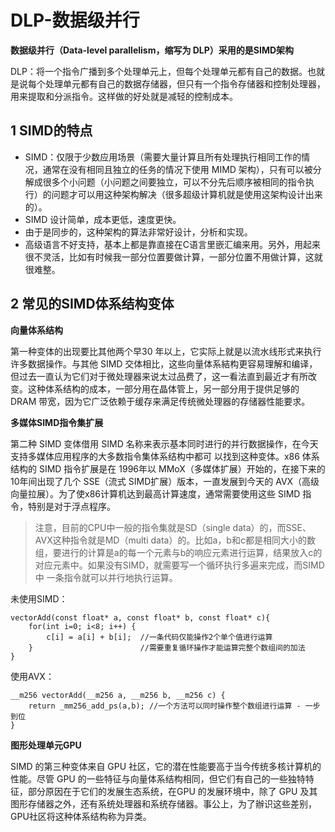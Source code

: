 ﻿# DLP-数据级并行

**数据级并行（Data-level parallelism，缩写为 DLP）采用的是SIMD架构**

DLP：将一个指令广播到多个处理单元上，但每个处理单元都有自己的数据。也就是说每个处理单元都有自己的数据存储器，但只有一个指令存储器和控制处理器，用来提取和分派指令。这样做的好处就是减轻的控制成本。

## 1 SIMD的特点 ##

* SIMD：仅限于少数应用场景（需要大量计算且所有处理执行相同工作的情况，通常在没有相同且独立的任务的情况下使用 MIMD 架构），只有可以被分解成很多个小问题（小问题之间要独立，可以不分先后顺序被相同的指令执行）的问题才可以用这种架构解决（很多超级计算机就是使用这架构设计出来的）。
* SIMD 设计简单，成本更低，速度更快。
* 由于是同步的，这种架构的算法非常好设计，分析和实现。
* 高级语言不好支持，基本上都是靠直接在C语言里嵌汇编来用。另外，用起来很不灵活，比如有时候我一部分位置要做计算，一部分位置不用做计算，这就很难整。

## 2 常见的SIMD体系结构变体 ##

**向量体系结构**

第一种变体的出现要比其他两个早30 年以上，它实际上就是以流水线形式来执行许多数据操作。与其他 SIMD 交体相比，这些向量体系結构更容易理解和编译，但过去一直认为它们对于微处理器来说太过品费了，这一看法直到最近才有所改变。这种体系结构的成本，一部分用在晶体管上，另一部分用于提供足够的 DRAM 带宽，因为它广泛依赖于缓存来满足传统微处理器的存储器性能要求。

**多媒体SIMD指令集扩展**

第二种 SIMD 变体借用 SIMD 名称来表示基本同时进行的并行数据操作，在今天支持多媒体应用程序的大多数指令集体系结构中都可 以找到这种变体。x86 体系结构的 SIMD 指令扩展是在 1996年以 MMoX（多媒体扩展）开始的，在接下来的 10年间出现了几个 SSE（流式 SIMD扩展）版本，一直发展到今天的 AVX（高级向量拉展）。为了使x86计算机达到最高计算速度，通常需要使用这些 SIMD 指令，特别是对于浮点程序。

> 注意，目前的CPU中一般的指令集就是SD（single data）的，而SSE、AVX这种指令就是MD（multi data）的。比如a，b和c都是相同大小的数组，要进行的计算是a的每一个元素与b的响应元素进行运算，结果放入c的对应元素中。如果没有SIMD，就需要写一个循环执行多遍来完成，而SIMD中 一条指令就可以并行地执行运算。

未使用SIMD：

```
vectorAdd(const float* a, const float* b, const float* c){
    for(int i=0; i<8; i++) {
        c[i] = a[i] + b[i];  //一条代码仅能操作2个单个值进行运算
    }                        //需要重复循环操作才能运算完整个数组间的加法
}
```

使用AVX：

```
__m256 vectorAdd(__m256 a, __m256 b, __m256 c) {
    return _mm256_add_ps(a,b); //一个方法可以同时操作整个数组进行运算 - 一步到位
}
```

**图形处理单元GPU**

SIMD 的第三种变体来自 GPU 社区，它的潜在性能要高于当今传统多核计算机的性能。尽管 GPU 的一些特征与向量体系结构相同，但它们有自己的一些独特特征，部分原因在于它们的发展生态系统，在GPU 的发展环境中，除了 GPU 及其图形存储器之外，还有系统处理器和系统存储器。事公上，为了辦识这些差别，GPU社区将这种体系结构称为异类。	
